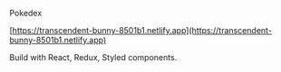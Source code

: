 Pokedex

[https://transcendent-bunny-8501b1.netlify.app](https://transcendent-bunny-8501b1.netlify.app)

Build with React, Redux, Styled components.
